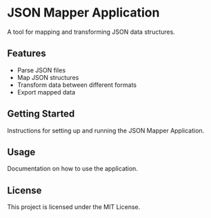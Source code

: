 # JSON Mapper Application

A tool for mapping and transforming JSON data structures.

## Features
- Parse JSON files
- Map JSON structures
- Transform data between different formats
- Export mapped data

## Getting Started
Instructions for setting up and running the JSON Mapper Application.

## Usage
Documentation on how to use the application.

## License
This project is licensed under the MIT License.
